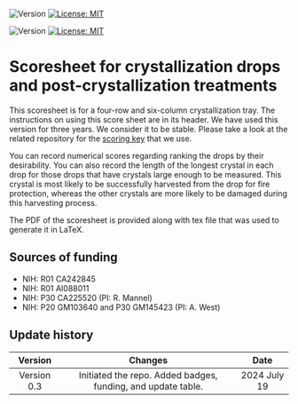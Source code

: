![Version](https://img.shields.io/static/v3?label=crystallization-record-24wells&message=0.3&color=brightcolor)
[![License: MIT](https://img.shields.io/badge/License-MIT-blue.svg)](https://opensource.org/licenses/MIT)


![Version](https://img.shields.io/static/v1?label=doe-emofat&message=0.2&color=brightcolor)
[![License: MIT](https://img.shields.io/badge/License-MIT-blue.svg)](https://opensource.org/licenses/MIT)

# Scoresheet for crystallization drops and post-crystallization treatments

This scoresheet is for a four-row and six-column crystallization tray.
The instructions on using this score sheet are in its header.
We have used this version for three years. 
We consider it to be stable.
Please take a look at the related repository for the [scoring key](https://github.com/MooersLab/crystal-score-key) that we use.

You can record numerical scores regarding ranking the drops by their desirability.
You can also record the length of the longest crystal in each drop for those drops that have crystals large enough to be measured.
This crystal is most likely to be successfully harvested from the drop for fire protection, whereas the other crystals are more likely to be damaged during this harvesting process.

The PDF of the scoresheet is provided along with tex file that was used to generate it in LaTeX.

## Sources of funding

- NIH: R01 CA242845
- NIH: R01 AI088011
- NIH: P30 CA225520 (PI: R. Mannel)
- NIH: P20 GM103640 and P30 GM145423 (PI: A. West)

## Update history

|Version      | Changes                                                                                                                                    | Date                 |
|:-----------:|:------------------------------------------------------------------------------------------------------------------------------------------:|:--------------------:|
| Version 0.3 |  Initiated the repo. Added badges, funding, and update table.                                                                               | 2024 July 19         |
